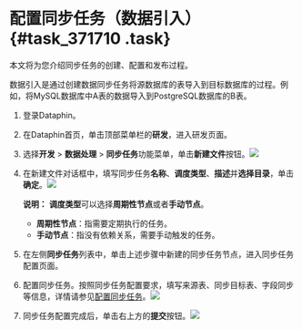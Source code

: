 # 配置同步任务（数据引入） {#task_371710 .task}

本文将为您介绍同步任务的创建、配置和发布过程。

数据引入是通过创建数据同步任务将源数据库的表导入到目标数据库的过程。例如，将MySQL数据库中A表的数据导入到PostgreSQL数据库的B表。

1.  登录Dataphin。
2.  在Dataphin首页，单击顶部菜单栏的**研发**，进入研发页面。
3.  选择**开发** \> **数据处理** \> **同步任务**功能菜单，单击**新建文件**按钮。![](http://static-aliyun-doc.oss-cn-hangzhou.aliyuncs.com/assets/img/301853/156108481948016_zh-CN.png)


4.  在新建文件对话框中，填写同步任务**名称**、**调度类型**、**描述**并**选择目录**，单击**确定**。![](http://static-aliyun-doc.oss-cn-hangzhou.aliyuncs.com/assets/img/301853/156108481948017_zh-CN.png)

 

    **说明：** **调度类型**可以选择**周期性节点**或者**手动节点**。

    -   **周期性节点**：指需要定期执行的任务。
    -   **手动节点**：指没有依赖关系，需要手动触发的任务。
5.  在左侧**同步任务**列表中，单击上述步骤中新建的同步任务节点，进入同步任务配置页面。
6.  配置同步任务。按照同步任务配置要求，填写来源表、同步目标表、字段同步等信息，详情请参见[配置同步任务](../cn.zh-CN/用户指南/数据引入/同步任务/创建同步任务.md#section_gqr_41j_bhb)。![](http://static-aliyun-doc.oss-cn-hangzhou.aliyuncs.com/assets/img/301853/156108481948018_zh-CN.png)


7.  同步任务配置完成后，单击右上方的**提交**按钮。![](http://static-aliyun-doc.oss-cn-hangzhou.aliyuncs.com/assets/img/301853/156108482048019_zh-CN.png)



